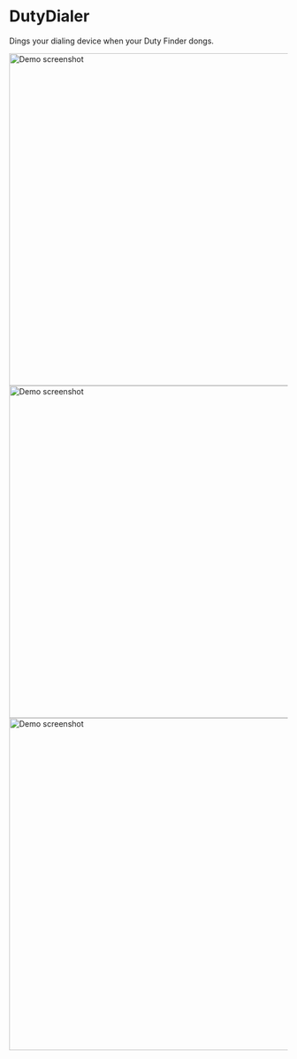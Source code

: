 <h1>DutyDialer</h1>
<p>Dings your dialing device when your Duty Finder dongs.</p>
<img src="https://i.imgur.com/N9vHEs7.png" alt="Demo screenshot" height=600 align="left" />
<img src="https://user-images.githubusercontent.com/49822414/125829706-287d7d50-05ed-4ca7-b88f-8939b5ef5dfe.png" alt="Demo screenshot" height=600 align="right" />
<img src="https://user-images.githubusercontent.com/49822414/125829772-18f0665b-8f37-4b0b-ab22-e1a516c05963.png" alt="Demo screenshot" height=600 align="left" />
